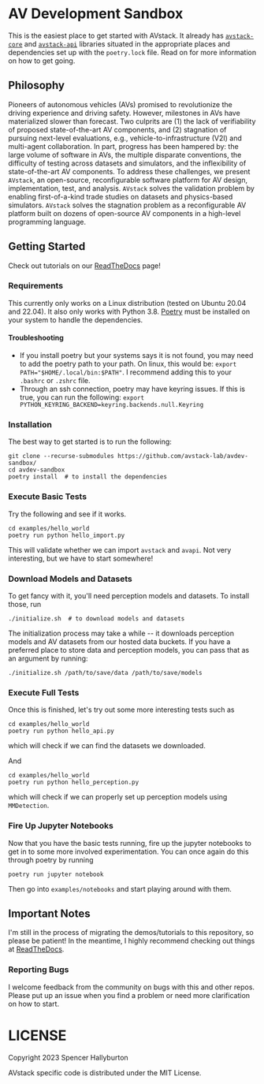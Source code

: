 # AV Development Sandbox
This is the easiest place to get started with AVstack. It already has [`avstack-core`][core] and [`avstack-api`][api] libraries situated in the appropriate places and dependencies set up with the `poetry.lock` file. Read on for more information on how to get going.


## Philosophy

Pioneers of autonomous vehicles (AVs) promised to revolutionize the driving experience and driving safety. However, milestones in AVs have materialized slower than forecast. Two culprits are (1) the lack of verifiability of proposed state-of-the-art AV components, and (2) stagnation of pursuing next-level evaluations, e.g., vehicle-to-infrastructure (V2I) and multi-agent collaboration. In part, progress has been hampered by: the large volume of software in AVs, the multiple disparate conventions, the difficulty of testing across datasets and simulators, and the inflexibility of state-of-the-art AV components. To address these challenges, we present `AVstack`, an open-source, reconfigurable software platform for AV design, implementation, test, and analysis. `AVstack` solves the validation problem by enabling first-of-a-kind trade studies on datasets and physics-based simulators. `AVstack` solves the stagnation problem as a reconfigurable AV platform built on dozens of open-source AV components in a high-level programming language.

## Getting Started
Check out tutorials on our [ReadTheDocs][rtd-page] page!

### Requirements
This currently only works on a Linux distribution (tested on Ubuntu 20.04 and 22.04). It also only works with Python 3.8. [Poetry][poetry] must be installed on your system to handle the dependencies.

#### Troubleshooting

- If you install poetry but your systems says it is not found, you may need to add the poetry path to your path. On linux, this would be: `export PATH="$HOME/.local/bin:$PATH"`. I recommend adding this to your `.bashrc` or `.zshrc` file.
- Through an ssh connection, poetry may have keyring issues. If this is true, you can run the following: `export PYTHON_KEYRING_BACKEND=keyring.backends.null.Keyring`


### Installation
The best way to get started is to run the following:
```
git clone --recurse-submodules https://github.com/avstack-lab/avdev-sandbox/
cd avdev-sandbox
poetry install  # to install the dependencies
```

### Execute Basic Tests
Try the following and see if it works.
```
cd examples/hello_world
poetry run python hello_import.py
```
This will validate whether we can import `avstack` and `avapi`. Not very interesting, but we have to start somewhere!

### Download Models and Datasets
To get fancy with it, you'll need perception models and datasets. To install those, run
```
./initialize.sh  # to download models and datasets
```
The initialization process may take a while -- it downloads perception models and AV datasets from our hosted data buckets. If you have a preferred place to store data and perception models, you can pass that as an argument by running:
```
./initialize.sh /path/to/save/data /path/to/save/models
```

### Execute Full Tests
Once this is finished, let's try out some more interesting tests such as
```
cd examples/hello_world
poetry run python hello_api.py
```
which will check if we can find the datasets we downloaded.

And
```
cd examples/hello_world
poetry run python hello_perception.py
```
which will check if we can properly set up perception models using `MMDetection`.

### Fire Up Jupyter Notebooks
Now that you have the basic tests running, fire up the jupyter notebooks to get in to some more involved experimentation. You can once again do this through poetry by running
```
poetry run jupyter notebook
```
Then go into `examples/notebooks` and start playing around with them.


## Important Notes

I'm still in the process of migrating the demos/tutorials to this repository, so please be patient! In the meantime, I highly recommend checking out things at [ReadTheDocs][rtd-page].


### Reporting Bugs

I welcome feedback from the community on bugs with this and other repos. Please put up an issue when you find a problem or need more clarification on how to start.

# LICENSE

Copyright 2023 Spencer Hallyburton

AVstack specific code is distributed under the MIT License.



[rtd-page]: https://avstack.readthedocs.io/en/latest/
[core]: https://github.com/avstack-lab/lib-avstack-core
[api]: https://github.com/avstack-lab/lib-avstack-api
[avstack-preprint]: https://arxiv.org/pdf/2212.13857.pdf
[poetry]: https://github.com/python-poetry/poetry
[mmdet-modelzoo]: https://mmdetection.readthedocs.io/en/stable/model_zoo.html
[mmdet3d-modelzoo]: https://mmdetection3d.readthedocs.io/en/stable/model_zoo.html
[contributing]: https://github.com/avstack-lab/lib-avstack-core/blob/main/CONTRIBUTING.md
[license]: https://github.com/avstack-lab/lib-avstack-core/blob/main/LICENSE.md

